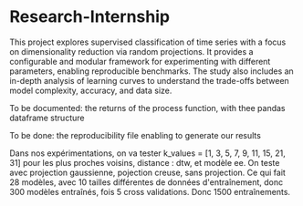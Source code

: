 # Research-Internship

This project explores supervised classification of time series with a focus on dimensionality reduction via random projections.
It provides a configurable and modular framework for experimenting with different parameters, enabling reproducible benchmarks.
The study also includes an in-depth analysis of learning curves to understand the trade-offs between model complexity, accuracy, and data size.

To be documented: the returns of the process function, with thee pandas dataframe structure

To be done: the reproducibility file enabling to generate our results

Dans nos expérimentations, on va tester k_values = [1, 3, 5, 7, 9, 11, 15, 21, 31] pour les plus proches voisins, distance : dtw, et modèle ee. On teste avec projection gaussienne, pojection creuse, sans projection. Ce qui fait 28 modèles, avec 10 tailles différentes de données d'entraînement, donc 300 modèles entraînés, fois 5 cross validations. Donc 1500 entraînements.